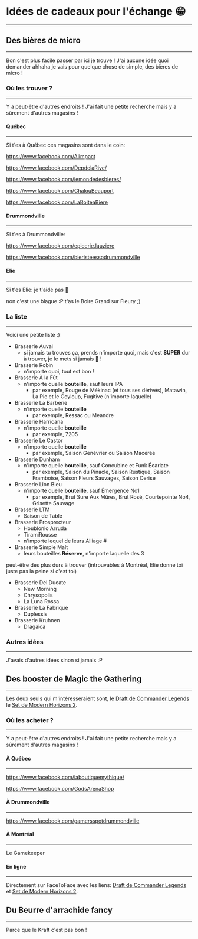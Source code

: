 # Idées de cadeaux pour l'échange 😁

---

## Des bières de micro

---

Bon c'est plus facile passer par ici je trouve ! J'ai aucune idée quoi demander ahhaha je vais pour quelque chose de simple, des bières de micro !

### Où les trouver ? 

---

Y a peut-être d'autres endroits ! J'ai fait une petite recherche mais y a sûrement d'autres magasins !

#### Québec

---

Si t'es à Québec ces magasins sont dans le coin:

https://www.facebook.com/Alimpact

https://www.facebook.com/DepdelaRive/

https://www.facebook.com/lemondedesbieres/

https://www.facebook.com/ChalouBeauport

https://www.facebook.com/LaBoiteaBiere

#### Drummondville

---

Si t'es à Drummondville:

https://www.facebook.com/epicerie.lauziere

https://www.facebook.com/bieristeessodrummondville

#### Elie

---

Si t'es Elie: je t'aide pas 💖

non c'est une blague :P t'as le Boire Grand sur Fleury ;)

### La liste

---

Voici une petite liste :)

* Brasserie Auval
  * si jamais tu trouves ça, prends n'importe quoi, mais c'est **SUPER** dur à trouver, je le mets si jamais 👼‍ !
* Brasserie Robin
  * n'importe quoi, tout est bon !
* Brasserie À la Fût
  * n'importe quelle **bouteille**, sauf leurs IPA
    * par exemple, Rouge de Mékinac (et tous ses dérivés), Matawin, La Pie et le Coyloup, Fugitive (n'importe laquelle)
* Brasserie La Barberie
  * n'importe quelle **bouteille**
    * par exemple, Ressac ou Meandre
* Brasserie Harricana
  * n'importe quelle **bouteille**
    * par exemple, 7205
* Brasserie Le Castor
  * n'importe quelle **bouteille**
    * par exemple, Saison Genévrier ou Saison Macérée
* Brasserie Dunham
  * n'importe quelle **bouteille**, sauf Concubine et Funk Écarlate
    * par exemple, Saison du Pinacle, Saison Rustique, Saison Framboise, Saison Fleurs Sauvages, Saison Cerise
* Brasserie Lion Bleu
  * n'importe quelle **bouteille**, sauf Émergence No1
    * par exemple, Brut Sure Aux Mûres, Brut Rosé, Courtepointe No4, Grisette Sauvage
* Brasserie LTM
  * Saison de Table
* Brasserie Prosprecteur
  * Houblonio Arruda
  * TiramiRousse
  * n'importe lequel de leurs Alliage #
* Brasserie Simple Malt
  * leurs bouteilles **Réserve**, n'importe laquelle des 3

peut-être des plus durs à trouver (introuvables à Montréal, Elie donne toi juste pas la peine si c'est toi)
* Brasserie Del Ducate
  * New Morning
  * Chrysopolis
  * La Luna Rossa
* Brasserie La Fabrique
  * Duplessis
* Brasserie Kruhnen
  * Dragaica

### Autres idées

---

J'avais d'autres idées sinon si jamais :P

## Des booster de Magic the Gathering

---

Les deux seuls qui m'intéresseraient sont, le [Draft de Commander Legends](https://www.facetofacegames.com/commander-legends-draft-booster-pack/) le [Set de Modern Horizons 2](https://www.facetofacegames.com/modern-horizons-2-set-booster-pack/).

### Où les acheter ?

---

Y a peut-être d'autres endroits ! J'ai fait une petite recherche mais y a sûrement d'autres magasins !

#### À Québec

---

https://www.facebook.com/laboutiquemythique/

https://www.facebook.com/GodsArenaShop

#### À Drummondville

---

https://www.facebook.com/gamersspotdrummondville

#### À Montréal

---

Le Gamekeeper

#### En ligne

---

Directement sur FaceToFace avec les liens: [Draft de Commander Legends](https://www.facetofacegames.com/commander-legends-draft-booster-pack/) et [Set de Modern Horizons 2](https://www.facetofacegames.com/modern-horizons-2-set-booster-pack/).

## Du Beurre d'arrachide fancy

---

Parce que le Kraft c'est pas bon !
